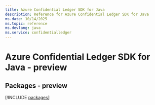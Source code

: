 ```yaml
---
title: Azure Confidential Ledger SDK for Java
description: Reference for Azure Confidential Ledger SDK for Java
ms.date: 10/14/2025
ms.topic: reference
ms.devlang: java
ms.service: confidentialledger
---
```

# Azure Confidential Ledger SDK for Java - preview
## Packages - preview
[!INCLUDE [packages](confidential-ledger-index.md)]